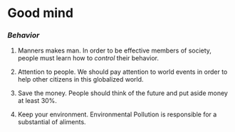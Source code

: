 # Good mind
### _Behavior_

1. Manners makes man. In order to be effective members of society,
   people must learn how to _control_ their behavior.

2. Attention to people. We should pay attention to world events in order to
help other citizens in this globalized world.

3. Save the money. People should think of the future and
put aside money at least 30%.

4. Keep your environment. Environmental Pollution is 
responsible for a substantial of aliments.
